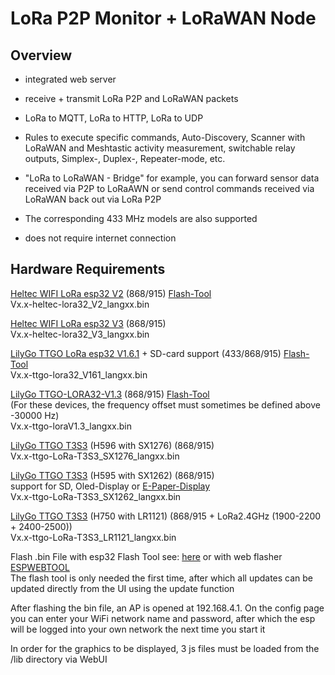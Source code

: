 # LoRa P2P Monitor + LoRaWAN Node

## Overview
* integrated web server
  
* receive + transmit LoRa P2P and LoRaWAN packets

* LoRa to MQTT, LoRa to HTTP, LoRa to UDP

* Rules to execute specific commands, Auto-Discovery, Scanner with LoRaWAN and Meshtastic activity measurement, switchable relay outputs, Simplex-, Duplex-, Repeater-mode, etc.

* "LoRa to LoRaWAN - Bridge" for example, you can forward sensor data received via P2P to LoRaAWN 
or send control commands received via LoRaWAN back out via LoRa P2P

* The corresponding 433 MHz models are also supported

* does not require internet connection

## Hardware Requirements

[Heltec WIFI LoRa esp32 V2](https://heltec.org/project/wifi-lora-32v2/)    (868/915) [Flash-Tool](https://ronmeier.github.io/Lora-Web-Flasher)   
Vx.x-heltec-lora32_V2_langxx.bin   

[Heltec WIFI LoRa esp32 V3](https://heltec.org/project/wifi-lora-32v3/)    (868/915)   
Vx.x-heltec-lora32_V3_langxx.bin   

[LilyGo TTGO LoRa esp32 V1.6.1](https://github.com/LilyGO/TTGO-LoRa32-V2.1) + SD-card support (433/868/915) [Flash-Tool](https://ronmeier.github.io/Lora-Web-Flasher)    
Vx.x-ttgo-lora32_V161_langxx.bin   

[LilyGo TTGO-LORA32-V1.3](https://github.com/LilyGO/TTGO-LORA32/tree/LilyGO-V1.3-868) (868/915) [Flash-Tool](https://ronmeier.github.io/Lora-Web-Flasher)    
(For these devices, the frequency offset must sometimes be defined above -30000 Hz)      
Vx.x-ttgo-loraV1.3_langxx.bin   

[LilyGo TTGO T3S3](https://www.lilygo.cc/products/t3s3-v1-0?variant=42586879688885) (H596 with SX1276)      (868/915)   
Vx.x-ttgo-LoRa-T3S3_SX1276_langxx.bin   

[LilyGo TTGO T3S3](https://www.lilygo.cc/products/t3s3-v1-0?variant=42586879721653) (H595 with SX1262)     (868/915)    
support for SD, Oled-Display or [E-Paper-Display](https://www.bastelgarage.ch/lora/lora-kits-boards/lilygo-lora-t3s3-e-paper-esp32-s3-868mhz-sx1262)   
Vx.x-ttgo-LoRa-T3S3_SX1262_langxx.bin   

[LilyGo TTGO T3S3](https://lilygo.cc/products/t3-s3-lr1121) (H750 with LR1121)     (868/915 + LoRa2.4GHz (1900-2200 + 2400-2500))    
Vx.x-ttgo-LoRa-T3S3_LR1121_langxx.bin  
   


Flash .bin File with esp32 Flash Tool see: [here](Flash-Instructions/Flash-Instructions.pdf) or with web flasher [ESPWEBTOOL](https://esp.huhn.me/)  
The flash tool is only needed the first time, after which all updates can be updated directly from the UI using the update function

After flashing the bin file, an AP is opened at 192.168.4.1. On the config page you can enter your WiFi network name and password, after which the esp will be logged into your own network the next time you start it

In order for the graphics to be displayed, 3 js files must be loaded from the /lib directory via WebUI

